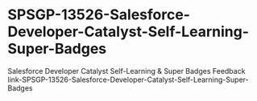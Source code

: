 # SPSGP-13526-Salesforce-Developer-Catalyst-Self-Learning-Super-Badges
Salesforce Developer Catalyst Self-Learning &amp; Super Badges
Feedback link-SPSGP-13526-Salesforce-Developer-Catalyst-Self-Learning-Super-Badges
